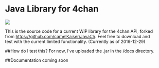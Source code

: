 # Java Library for 4chan

[![](https://jitpack.io/v/iSnow/Java4Chan)](https://jitpack.io/#iSnow/Java4Chan)

This is the source code for a current WIP library for the 4chan API, forked from https://github.com/camelKaiser/JavaCh. 
Feel free to download and test with the current limited functionality. (Currently as of 2016-12-29)

##How do I test this?
For now, I've uploaded the .jar in the /docs directory. 

##Documentation
coming soon

